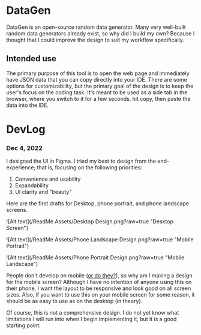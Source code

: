 # DataGen
DataGen is an open-source random data generator. Many very well-built random data generators already exist, so why did I build my own? Because I thought that I could improve the design to suit my workflow specifically. 

## Intended use
The primary purpose of this tool is to open the web page and immediately have JSON data that you can copy directly into your IDE. There are some options for customizability, but the primary goal of the design is to keep the user's focus on the coding task. It's meant to be used as a side tab in the browser, where you switch to it for a few seconds, hit copy, then paste the data into the IDE. 


# DevLog

### Dec 4, 2022
I designed the UI in Figma. I tried my best to design from the end-experience; that is, focusing on the following priorities:
1. Convenience and usability
2. Expandability
3. UI clarity and "beauty"

Here are the first drafts for Desktop, phone portrait, and phone landscape screens.

![Alt text](/ReadMe Assets/Desktop Design.png?raw=true "Desktop Screen")

![Alt text](/ReadMe Assets/Phone Landscape Design.png?raw=true "Mobile Portrait")

![Alt text](/ReadMe Assets/Phone Portrait Design.png?raw=true "Mobile Landscape")

People don't develop on mobile ([or do they?](https://9to5mac.com/2021/06/07/ipados-15-you-can-now-build-apps-on-the-ipad-and-ship-to-the-app-store/)), so why am I making a design for the mobile screen? Although I have no intention of anyone using this on their phone, I want the layout to be responsive and look good on all screen sizes. Also, if you want to use this on your mobile screen for some reason, it should be as easy to use as on the desktop (in theory). 

Of course, this is not a comprehensive design. I do not yet know what limitations I will run into when I begin implementing it, but it is a good starting point. 